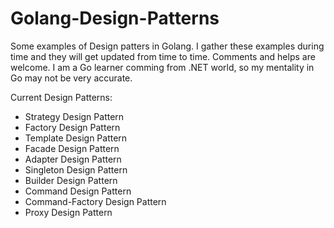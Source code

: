 # Golang-Design-Patterns

Some examples of Design patters in Golang. I gather these examples during time and they will get updated from time to time. Comments and helps are welcome. I am a Go learner comming from .NET world, so my mentality in Go may not be very accurate.

Current Design Patterns:

- Strategy Design Pattern
- Factory Design Pattern
- Template Design Pattern
- Facade Design Pattern
- Adapter Design Pattern
- Singleton Design Pattern
- Builder Design Pattern
- Command Design Pattern
- Command-Factory Design Pattern
- Proxy Design Pattern
